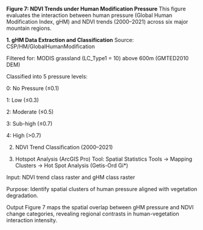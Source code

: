 **Figure 7: NDVI Trends under Human Modification Pressure**
This figure evaluates the interaction between human pressure (Global Human Modification Index, gHM) and NDVI trends (2000–2021) across six major mountain regions.

**1. gHM Data Extraction and Classification**
Source: CSP/HM/GlobalHumanModification

Filtered for: MODIS grassland (LC_Type1 = 10) above 600m (GMTED2010 DEM)

Classified into 5 pressure levels:

0: No Pressure (≤0.1)

1: Low (≤0.3)

2: Moderate (≤0.5)

3: Sub-high (≤0.7)

4: High (>0.7)

2. NDVI Trend Classification (2000–2021)

3. Hotspot Analysis (ArcGIS Pro)
Tool: Spatial Statistics Tools → Mapping Clusters → Hot Spot Analysis (Getis-Ord Gi*)

Input: NDVI trend class raster and gHM class raster

Purpose: Identify spatial clusters of human pressure aligned with vegetation degradation.

Output
Figure 7 maps the spatial overlap between gHM pressure and NDVI change categories, revealing regional contrasts in human-vegetation interaction intensity.
